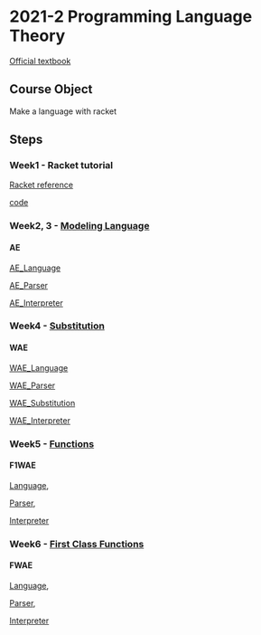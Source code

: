 # 2021-2 Programming Language Theory

[Official textbook](http://cs.brown.edu/~sk/Publications/Books/ProgLangs/2007-04-26/plai-2007-04-26.pdf)

## Course Object

Make a language with racket

## Steps

### Week1 - Racket tutorial

[Racket reference](https://docs.racket-lang.org/reference/booleans.html)

[code](https://github.com/MJ-SEO/2021-2_Programming_Language_Theory/blob/master/Racket_tutorial.rkt)  


### Week2, 3 - [Modeling Language](https://github.com/MJ-SEO/2021-2_Programming_Language_Theory/blob/master/AE)  

#### AE

[AE_Language](https://github.com/MJ-SEO/2021-2_Programming_Language_Theory/blob/master/AE/modeling.rkt) 

[AE_Parser](https://github.com/MJ-SEO/2021-2_Programming_Language_Theory/blob/master/AE/parser.rkt)

[AE_Interpreter](https://github.com/MJ-SEO/2021-2_Programming_Language_Theory/blob/master/AE/interpreter.rkt)  


### Week4 - [Substitution](https://github.com/MJ-SEO/2021-2_Programming_Language_Theory/blob/master/WAE)  

#### WAE

[WAE_Language](https://github.com/MJ-SEO/2021-2_Programming_Language_Theory/blob/master/WAE/modeling.rkt)

[WAE_Parser](https://github.com/MJ-SEO/2021-2_Programming_Language_Theory/blob/master/WAE/parser.rkt) 

[WAE_Substitution](https://github.com/MJ-SEO/2021-2_Programming_Language_Theory/blob/master/WAE/substitution.rkt)

[WAE_Interpreter](https://github.com/MJ-SEO/2021-2_Programming_Language_Theory/blob/master/WAE/interpreter.rkt)
 

### Week5 - [Functions]() 

#### F1WAE

[Language](https://github.com/MJ-SEO/2021-2_Programming_Language_Theory/blob/master/F1WAE/modeling.rkt), 

[Parser](https://github.com/MJ-SEO/2021-2_Programming_Language_Theory/blob/master/F1WAE/parser.rkt), 

[Interpreter](https://github.com/MJ-SEO/2021-2_Programming_Language_Theory/blob/master/F1WAE/interpreter.rkt)

### Week6 - [First Class Functions]() 

#### FWAE

[Language](https://github.com/MJ-SEO/2021-2_Programming_Language_Theory/blob/master/F1WAE/modeling.rkt), 

[Parser](https://github.com/MJ-SEO/2021-2_Programming_Language_Theory/blob/master/F1WAE/parser.rkt), 

[Interpreter](https://github.com/MJ-SEO/2021-2_Programming_Language_Theory/blob/master/F1WAE/interpreter.rkt)

